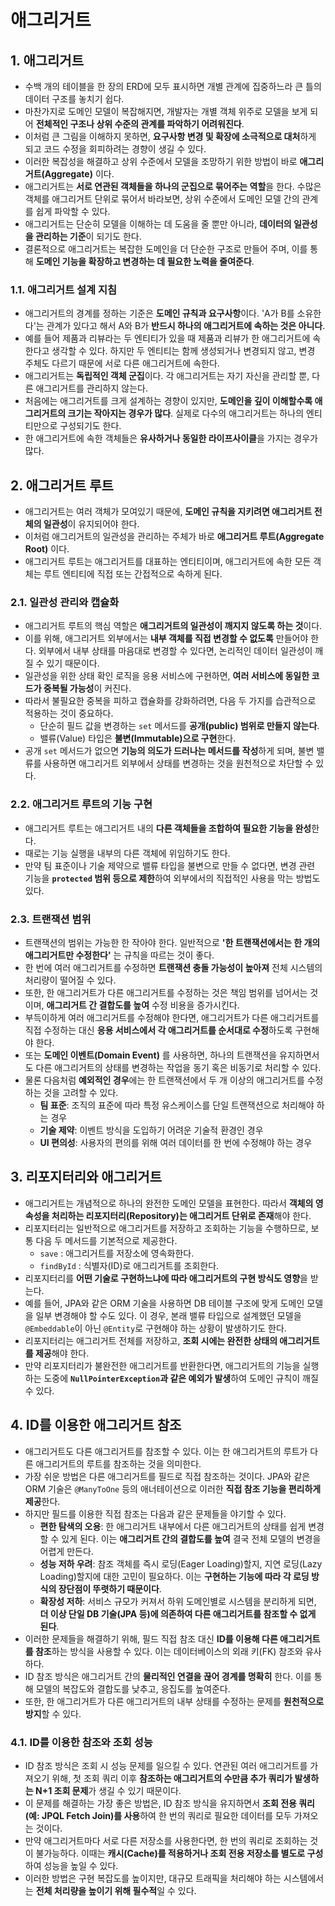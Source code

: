 # 애그리거트

## 1. 애그리거트

- 수백 개의 테이블을 한 장의 ERD에 모두 표시하면 개별 관계에 집중하느라 큰 틀의 데이터 구조를 놓치기 쉽다.
- 마찬가지로 도메인 모델이 복잡해지면, 개발자는 개별 객체 위주로 모델을 보게 되어 **전체적인 구조나 상위 수준의 관계를 파악하기 어려워진다**.
- 이처럼 큰 그림을 이해하지 못하면, **요구사항 변경 및 확장에 소극적으로 대처**하게 되고 코드 수정을 회피하려는 경향이 생길 수 있다.
- 이러한 복잡성을 해결하고 상위 수준에서 모델을 조망하기 위한 방법이 바로 **애그리거트(Aggregate)** 이다.
- 애그리거트는 **서로 연관된 객체들을 하나의 군집으로 묶어주는 역할**을 한다. 수많은 객체를 애그리거트 단위로 묶어서 바라보면, 상위 수준에서 도메인 모델 간의 관계를 쉽게 파악할 수 있다.
- 애그리거트는 단순히 모델을 이해하는 데 도움을 줄 뿐만 아니라, **데이터의 일관성을 관리하는 기준**이 되기도 한다.
- 결론적으로 애그리거트는 복잡한 도메인을 더 단순한 구조로 만들어 주며, 이를 통해 **도메인 기능을 확장하고 변경하는 데 필요한 노력을 줄여준다**.

### 1.1. 애그리거트 설계 지침

- 애그리거트의 경계를 정하는 기준은 **도메인 규칙과 요구사항**이다. 'A가 B를 소유한다'는 관계가 있다고 해서 A와 B가 **반드시 하나의 애그리거트에 속하는 것은 아니다**.
- 예를 들어 제품과 리뷰라는 두 엔티티가 있을 때 제품과 리뷰가 한 애그리거트에 속한다고 생각할 수 있다. 하지만 두 엔티티는 함께 생성되거나 변경되지 않고, 변경 주체도 다르기 때문에 서로 다른 애그리거트에 속한다.
- 애그리거트는 **독립적인 객체 군집**이다. 각 애그리거트는 자기 자신을 관리할 뿐, 다른 애그리거트를 관리하지 않는다.
- 처음에는 애그리거트를 크게 설계하는 경향이 있지만, **도메인을 깊이 이해할수록 애그리거트의 크기는 작아지는 경우가 많다**. 실제로 다수의 애그리거트는 하나의 엔티티만으로 구성되기도 한다.
- 한 애그리거트에 속한 객체들은 **유사하거나 동일한 라이프사이클**을 가지는 경우가 많다.

## 2. 애그리거트 루트

- 애그리거트는 여러 객체가 모여있기 때문에, **도메인 규칙을 지키려면 애그리거트 전체의 일관성**이 유지되어야 한다.
- 이처럼 애그리거트의 일관성을 관리하는 주체가 바로 **애그리거트 루트(Aggregate Root)** 이다.
- 애그리거트 루트는 애그리거트를 대표하는 엔티티이며, 애그리거트에 속한 모든 객체는 루트 엔티티에 직접 또는 간접적으로 속하게 된다.

### 2.1. 일관성 관리와 캡슐화

- 애그리거트 루트의 핵심 역할은 **애그리거트의 일관성이 깨지지 않도록 하는 것**이다.
- 이를 위해, 애그리거트 외부에서는 **내부 객체를 직접 변경할 수 없도록** 만들어야 한다. 외부에서 내부 상태를 마음대로 변경할 수 있다면, 논리적인 데이터 일관성이 깨질 수 있기 때문이다.
- 일관성을 위한 상태 확인 로직을 응용 서비스에 구현하면, **여러 서비스에 동일한 코드가 중복될 가능성**이 커진다.
- 따라서 불필요한 중복을 피하고 캡슐화를 강화하려면, 다음 두 가지를 습관적으로 적용하는 것이 중요하다.
  - 단순히 필드 값을 변경하는 `set` 메서드를 **공개(public) 범위로 만들지 않는다**.
  - 밸류(Value) 타입은 **불변(Immutable)으로 구현**한다.
- 공개 `set` 메서드가 없으면 **기능의 의도가 드러나는 메서드를 작성**하게 되며, 불변 밸류를 사용하면 애그리거트 외부에서 상태를 변경하는 것을 원천적으로 차단할 수 있다.

### 2.2. 애그리거트 루트의 기능 구현

- 애그리거트 루트는 애그리거트 내의 **다른 객체들을 조합하여 필요한 기능을 완성**한다.
- 때로는 기능 실행을 내부의 다른 객체에 위임하기도 한다.
- 만약 팀 표준이나 기술 제약으로 밸류 타입을 불변으로 만들 수 없다면, 변경 관련 기능을 **`protected` 범위 등으로 제한**하여 외부에서의 직접적인 사용을 막는 방법도 있다.

### 2.3. 트랜잭션 범위

- 트랜잭션의 범위는 가능한 한 작아야 한다. 일반적으로 **'한 트랜잭션에서는 한 개의 애그리거트만 수정한다'** 는 규칙을 따르는 것이 좋다.
- 한 번에 여러 애그리거트를 수정하면 **트랜잭션 충돌 가능성이 높아져** 전체 시스템의 처리량이 떨어질 수 있다.
- 또한, 한 애그리거트가 다른 애그리거트를 수정하는 것은 책임 범위를 넘어서는 것이며, **애그리거트 간 결합도를 높여** 수정 비용을 증가시킨다.
- 부득이하게 여러 애그리거트를 수정해야 한다면, 애그리거트가 다른 애그리거트를 직접 수정하는 대신 **응용 서비스에서 각 애그리거트를 순서대로 수정**하도록 구현해야 한다.
- 또는 **도메인 이벤트(Domain Event)** 를 사용하면, 하나의 트랜잭션을 유지하면서도 다른 애그리거트의 상태를 변경하는 작업을 동기 혹은 비동기로 처리할 수 있다.
- 물론 다음처럼 **예외적인 경우**에는 한 트랜잭션에서 두 개 이상의 애그리거트를 수정하는 것을 고려할 수 있다.
  - **팀 표준**: 조직의 표준에 따라 특정 유스케이스를 단일 트랜잭션으로 처리해야 하는 경우
  - **기술 제약**: 이벤트 방식을 도입하기 어려운 기술적 환경인 경우
  - **UI 편의성**: 사용자의 편의를 위해 여러 데이터를 한 번에 수정해야 하는 경우

## 3. 리포지터리와 애그리거트

- 애그리거트는 개념적으로 하나의 완전한 도메인 모델을 표현한다. 따라서 **객체의 영속성을 처리하는 리포지터리(Repository)는 애그리거트 단위로 존재**해야 한다.
- 리포지터리는 일반적으로 애그리거트를 저장하고 조회하는 기능을 수행하므로, 보통 다음 두 메서드를 기본적으로 제공한다.
  - `save` : 애그리거트를 저장소에 영속화한다.
  - `findById` : 식별자(ID)로 애그리거트를 조회한다.
- 리포지터리를 **어떤 기술로 구현하느냐에 따라 애그리거트의 구현 방식도 영향**을 받는다.
- 예를 들어, JPA와 같은 ORM 기술을 사용하면 DB 테이블 구조에 맞게 도메인 모델을 일부 변경해야 할 수도 있다. 이 경우, 본래 밸류 타입으로 설계했던 모델을 `@Embeddable`이 아닌 `@Entity`로 구현해야 하는 상황이 발생하기도 한다.
- 리포지터리는 애그리거트 전체를 저장하고, **조회 시에는 완전한 상태의 애그리거트를 제공**해야 한다.
- 만약 리포지터리가 불완전한 애그리거트를 반환한다면, 애그리거트의 기능을 실행하는 도중에 **`NullPointerException`과 같은 예외가 발생**하여 도메인 규칙이 깨질 수 있다.

## 4. ID를 이용한 애그리거트 참조

- 애그리거트도 다른 애그리거트를 참조할 수 있다. 이는 한 애그리거트의 루트가 다른 애그리거트의 루트를 참조하는 것을 의미한다.
- 가장 쉬운 방법은 다른 애그리거트를 필드로 직접 참조하는 것이다. JPA와 같은 ORM 기술은 `@ManyToOne` 등의 애너테이션으로 이러한 **직접 참조 기능을 편리하게 제공**한다.
- 하지만 필드를 이용한 직접 참조는 다음과 같은 문제들을 야기할 수 있다.
  - **편한 탐색의 오용**: 한 애그리거트 내부에서 다른 애그리거트의 상태를 쉽게 변경할 수 있게 된다. 이는 **애그리거트 간의 결합도를 높여** 결국 전체 모델의 변경을 어렵게 만든다.
  - **성능 저하 우려**: 참조 객체를 즉시 로딩(Eager Loading)할지, 지연 로딩(Lazy Loading)할지에 대한 고민이 필요하다. 이는 **구현하는 기능에 따라 각 로딩 방식의 장단점이 뚜렷하기 때문이다**.
  - **확장성 저하**: 서비스 규모가 커져서 하위 도메인별로 시스템을 분리하게 되면, **더 이상 단일 DB 기술(JPA 등)에 의존하여 다른 애그리거트를 참조할 수 없게 된다**.
- 이러한 문제들을 해결하기 위해, 필드 직접 참조 대신 **ID를 이용해 다른 애그리거트를 참조**하는 방식을 사용할 수 있다. 이는 데이터베이스의 외래 키(FK) 참조와 유사하다.
- ID 참조 방식은 애그리거트 간의 **물리적인 연결을 끊어 경계를 명확히** 한다. 이를 통해 모델의 복잡도와 결합도를 낮추고, 응집도를 높여준다.
- 또한, 한 애그리거트가 다른 애그리거트의 내부 상태를 수정하는 문제를 **원천적으로 방지**할 수 있다.

### 4.1. ID를 이용한 참조와 조회 성능

- ID 참조 방식은 조회 시 성능 문제를 일으킬 수 있다. 연관된 여러 애그리거트를 가져오기 위해, 첫 조회 쿼리 이후 **참조하는 애그리거트의 수만큼 추가 쿼리가 발생하는 N+1 조회 문제**가 생길 수 있기 때문이다.
- 이 문제를 해결하는 가장 좋은 방법은, ID 참조 방식을 유지하면서 **조회 전용 쿼리(예: JPQL Fetch Join)를 사용**하여 한 번의 쿼리로 필요한 데이터를 모두 가져오는 것이다.
- 만약 애그리거트마다 서로 다른 저장소를 사용한다면, 한 번의 쿼리로 조회하는 것이 불가능하다. 이때는 **캐시(Cache)를 적용하거나 조회 전용 저장소를 별도로 구성**하여 성능을 높일 수 있다.
- 이러한 방법은 구현 복잡도를 높이지만, 대규모 트래픽을 처리해야 하는 시스템에서는 **전체 처리량을 높이기 위해 필수적**일 수 있다.
